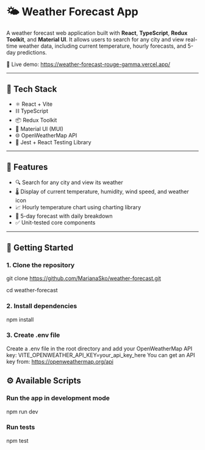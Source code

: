 # 🌤️ Weather Forecast App

A weather forecast web application built with **React**, **TypeScript**, **Redux Toolkit**, and **Material UI**. It allows users to search for any city and view real-time weather data, including current temperature, hourly forecasts, and 5-day predictions.

🔗 Live demo: https://weather-forecast-rouge-gamma.vercel.app/

---

## 🔧 Tech Stack

- ⚛️ React + Vite
- ⛓️ TypeScript
- 📦 Redux Toolkit
- 🎨 Material UI (MUI)
- 🌐 OpenWeatherMap API
- 🧪 Jest + React Testing Library

---

## 📸 Features

- 🔍 Search for any city and view its weather
- 🌡️ Display of current temperature, humidity, wind speed, and weather icon
- 📈 Hourly temperature chart using charting library
- 📅 5-day forecast with daily breakdown
- ✅ Unit-tested core components

---

## 🚀 Getting Started

### 1. Clone the repository
git clone https://github.com/MarianaSko/weather-forecast.git

cd weather-forecast

### 2. Install dependencies
npm install

### 3. Create .env file
Create a .env file in the root directory and add your OpenWeatherMap API key:
VITE_OPENWEATHER_API_KEY=your_api_key_here
You can get an API key from: https://openweathermap.org/api

## ⚙️ Available Scripts

### Run the app in development mode
npm run dev

### Run tests
npm test


